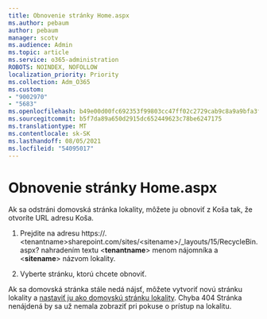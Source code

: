 ```yaml
---
title: Obnovenie stránky Home.aspx
ms.author: pebaum
author: pebaum
manager: scotv
ms.audience: Admin
ms.topic: article
ms.service: o365-administration
ROBOTS: NOINDEX, NOFOLLOW
localization_priority: Priority
ms.collection: Adm_O365
ms.custom:
- "9002970"
- "5683"
ms.openlocfilehash: b49e00d00fc692353f99803cc47ff02c2729cab9c8a9a9bfa3ff4674d785bda5
ms.sourcegitcommit: b5f7da89a650d2915dc652449623c78be6247175
ms.translationtype: MT
ms.contentlocale: sk-SK
ms.lasthandoff: 08/05/2021
ms.locfileid: "54095017"
---
```

# <a name="recover-the-homeaspx-page"></a>Obnovenie stránky Home.aspx

Ak sa odstráni domovská stránka lokality, môžete ju obnoviť z Koša tak, že otvoríte URL adresu Koša.

1. Prejdite na adresu https://.\<tenantname>sharepoint.com/sites/\<sitename>/_layouts/15/RecycleBin.aspx? nahradením textu <**tenantname**> menom nájomníka a <**sitename**> názvom lokality.

2. Vyberte stránku, ktorú chcete obnoviť.

Ak sa domovská stránka stále nedá nájsť, môžete vytvoriť novú stránku lokality a [nastaviť ju ako domovskú stránku lokality](https://support.microsoft.com/en-gb/office/use-a-different-page-for-your-sharepoint-site-home-page-35a5022c-f84a-455d-985e-c691ab5dfa17?ui=en-us&rs=en-gb&ad=gb). Chyba 404 Stránka nenájdená by sa už nemala zobraziť pri pokuse o prístup na lokalitu.
